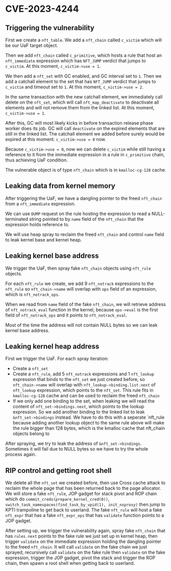 # CVE-2023-4244

## Triggering the vulnerability

First we create a `nft_table`. We add a `nft_chain` called `c_victim` which will be our UaF target object.

Then we add `nft_chain` called `c_primitive`, which hosts a rule that host an `nft_immediate` expression which has `NFT_JUMP` verdict that jumps to `c_victim`. At this moment, `c_victim->use = 1`.

We then add a `nft_set` with GC enabled, and GC interval set to `1`. Then we add a catchall element to the set that has `NFT_JUMP` verdict that jumps to `c_victim` and timeout set to `1`. At this moment, `c_victim->use = 2`.

In the same transaction with the new catchall element, we immediately call delete on the `nft_set`, which will call `nft_map_deactivate` to deactivate all elements and will not remove them from the linked list. At this moment, `c_victim->use = 1`.

After this, GC will most likely kicks in before transaction release phase worker does its job. GC will call `deactivate` on the expired elements that are still in the linked list. The catchall element we added before surely would be expired at this moment. `c_victim->use = 0` now.

Because `c_victim->use = 0`, now we can delete `c_victim` while still having a reference to it from the immediate expression in a rule in `c_primitive` chain, thus achieving UaF condition.

The vulnerable object is of type `nft_chain` which is in `kmalloc-cg-128` cache.

## Leaking data from kernel memory

After triggering the UaF, we have a dangling pointer to the freed `nft_chain` from a `nft_immediate` expression.

We can use `DUMP` request on the rule hosting the expression to read a NULL-terminated string pointed to by `name` field of the `nft_chain` that the expression holds reference to.

We will use heap spray to reclaim the freed `nft_chain` and control `name` field to leak kernel base and kernel heap.

## Leaking kernel base address

We trigger the UaF, then spray fake `nft_chain` objects using `nft_rule` objects.

For each `nft_rule` we create, we add 9 `nft_notrack` expressions to the `nft_rule` so `nft_chain->name` will overlap with `ops` field of an expression, which is `nft_notrack_ops`.

When we read from `name` field of the fake `nft_chain`, we will retrieve address of `nft_notrack_eval` function in the kernel, because `ops->eval` is the first field of `nft_notrack_ops` and it points to `nft_notrack_eval`.

Most of the time the address will not contain NULL bytes so we can leak kernel base address.

## Leaking kernel heap address

First we trigger the UaF. For each spray iteration:

- Create a `nft_set`
- Create a `nft_rule`, add 5 `nft_notrack` expressions and 1 `nft_lookup` expression that binds to the `nft_set` we just created before, so `nft_chain->name` will overlap with `nft_lookup->binding.list.next` of `nft_lookup` expression, which points to the `nft_set`. This rule fits in `kmalloc-cg-128` cache and can be used to reclaim the freed `nft_chain`
- If we only add one binding to the set, when leaking we will read the content of `nft_set->bindings.next`, which points to the lookup expression. So we add another binding to the linked list to leak `&nft_set->bindings` instead. We have to do this with a seperate `nft_rule because adding another lookup object to the same rule above will make the rule bigger than 128 bytes, which is the kmalloc cache that nft_chain objects belong to

After spraying, we try to leak the address of `&nft_set->bindings`. Sometimes it will fail due to NULL bytes so we have to try the whole process again.

## RIP control and getting root shell

We delete all the `nft_set` we created before, then use Cross cache attack to reclaim the whole page that has been returned back to the page allocator. We will store a fake `nft_rule`, JOP gadget for stack pivot and ROP chain which do `commit_creds(prepare_kernel_cred(0))`, `switch_task_namespaces(find_task_by_vpid(1), init_nsproxy)` then jump to KPTI trampoline to get back to userland. The fake `nft_rule` will host a fake `nft_expr` that has a fake `nft_expr_ops` that has `validate` function points to a JOP gadget.

After setting up, we trigger the vulnerability again, spray fake `nft_chain` that has `rules.next` points to the fake rule we just set up in kernel heap, then trigger `validate` on the immediate expression holding the dangling pointer to the freed `nft_chain`. It will call `validate` on the fake chain we just sprayed, recursively call `validate` on the fake rule then `validate` on the fake expression, trigger the JOP gadget, pivot the stack and trigger the ROP chain, then spawn a root shell when getting back to userland.
